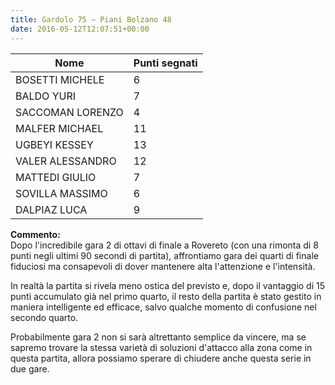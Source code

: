 ```yaml
---
title: Gardolo 75 – Piani Bolzano 48
date: 2016-05-12T12:07:51+00:00
---
```


| **Nome** | **Punti segnati** |
| -------- | ----------------- |
| BOSETTI MICHELE | 6 |
| BALDO YURI | 7 |
| SACCOMAN LORENZO | 4 |
| MALFER MICHAEL | 11 |
| UGBEYI KESSEY | 13 |
| VALER ALESSANDRO | 12 |
| MATTEDI GIULIO | 7 |
| SOVILLA MASSIMO | 6 |
| DALPIAZ LUCA | 9 |

**Commento:**  
Dopo l'incredibile gara 2 di ottavi di finale a Rovereto (con una rimonta di 8 punti negli ultimi 90 secondi di partita), affrontiamo gara dei quarti di finale fiduciosi ma consapevoli di dover mantenere alta l'attenzione e l'intensità.

In realtà la partita si rivela meno ostica del previsto e, dopo il vantaggio di 15 punti accumulato già nel primo quarto, il resto della partita è stato gestito in maniera intelligente ed efficace, salvo qualche momento di confusione nel secondo quarto.

Probabilmente gara 2 non si sarà altrettanto semplice da vincere, ma se sapremo trovare la stessa varietà di soluzioni d'attacco alla zona come in questa partita, allora possiamo sperare di chiudere anche questa serie in due gare.